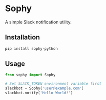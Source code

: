 # Sophy

A simple Slack notification utility.

## Installation

```bash
pip install sophy-python
```

## Usage

```python
from sophy import Sophy

# Set SLACK_TOKEN environment variable first
slackbot = Sophy('user@example.com')
slackbot.notify('Hello World!')
```
